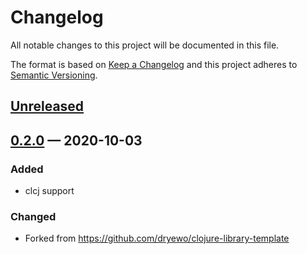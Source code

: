 # Changelog

All notable changes to this project will be documented in this file.

The format is based on [Keep a Changelog](http://keepachangelog.com)
and this project adheres to [Semantic Versioning](http://semver.org/spec/v2.0.0.html).


## [Unreleased]

## [0.2.0] — 2020-10-03
### Added
- clcj support
### Changed
- Forked from https://github.com/dryewo/clojure-library-template


[0.2.0]: https://github.com/ageneau/cljc-lib-template/compare/0.0.0...0.2.0
[Unreleased]: https://github.com/ageneau/cljc-lib-template/compare/0.2.0...HEAD
